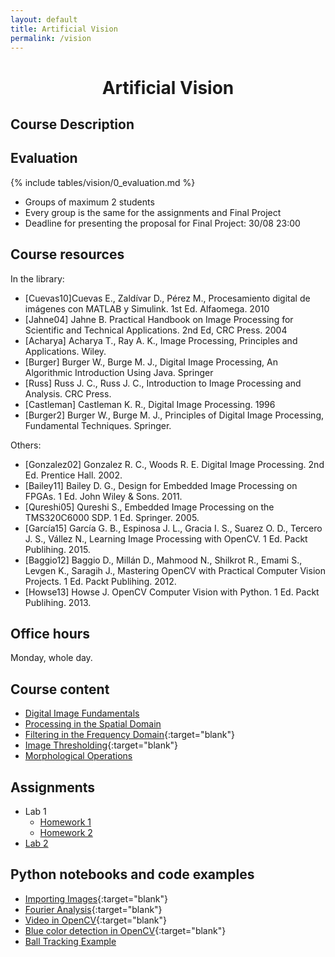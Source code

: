 ```yaml
---
layout: default
title: Artificial Vision
permalink: /vision
---
```


<h1 style="text-align: center;">Artificial Vision</h1>

## Course Description

## Evaluation

{% include tables/vision/0_evaluation.md %}

- Groups of maximum 2 students
- Every group is the same for the assignments and Final Project
- Deadline for presenting the proposal for Final Project: 30/08 23:00

## Course resources

In the library:
* [Cuevas10]Cuevas E., Zaldívar D., Pérez M., Procesamiento digital de imágenes con MATLAB y Simulink. 1st Ed. Alfaomega. 2010
* [Jahne04] Jahne B. Practical Handbook on Image Processing for Scientific and Technical Applications. 2nd Ed, CRC Press. 2004
* [Acharya] Acharya T., Ray A. K., Image Processing, Principles and Applications. Wiley.
* [Burger] Burger W., Burge M. J., Digital Image Processing, An Algorithmic Introduction Using Java. Springer
* [Russ] Russ J. C., Russ J. C., Introduction to Image Processing and Analysis. CRC Press.
* [Castleman] Castleman K. R., Digital Image Processing. 1996
* [Burger2] Burger W., Burge M. J., Principles of Digital Image Processing, Fundamental Techniques. Springer.

Others:
* [Gonzalez02] Gonzalez R. C., Woods R. E. Digital Image Processing. 2nd Ed. Prentice Hall. 2002.
* [Bailey11] Bailey D. G., Design for Embedded Image Processing on FPGAs. 1 Ed. John Wiley & Sons. 2011.
* [Qureshi05] Qureshi S., Embedded Image Processing on the TMS320C6000 SDP. 1 Ed. Springer. 2005.
* [García15] García G. B., Espinosa J. L., Gracia I. S., Suarez O. D., Tercero J. S., Vállez N., Learning Image Processing with OpenCV. 1 Ed. Packt Publihing. 2015.
* [Baggio12] Baggio D., Millán D., Mahmood N., Shilkrot R., Emami S., Levgen K., Saragih J., Mastering OpenCV with Practical Computer Vision Projects. 1 Ed. Packt Publihing. 2012.
* [Howse13] Howse J. OpenCV Computer Vision with Python. 1 Ed. Packt Publihing. 2013.

## Office hours

Monday, whole day.

## Course content

* [Digital Image Fundamentals](/cstopics/vision/0_fundamentals)
* [Processing in the Spatial Domain](/cstopics/vision/1_spatial_domain)
* [Filtering in the Frequency Domain](https://github.com/cstopics/cstopics/blob/gh-pages/assets/notebooks/vision/fourier.ipynb){:target="blank"}
* [Image Thresholding](https://github.com/cstopics/cstopics/blob/gh-pages/assets/notebooks/vision/thresholding.ipynb){:target="blank"}
* [Morphological Operations](/cstopics/vision/4_morpho)

## Assignments

* Lab 1
    * [Homework 1](/cstopics/vision/assignments/hw1)
    * [Homework 2](/cstopics/vision/assignments/hw2)
* [Lab 2]()

## Python notebooks and code examples

* [Importing Images](https://github.com/cstopics/cstopics/blob/gh-pages/assets/notebooks/vision/import_image.ipynb){:target="blank"}
* [Fourier Analysis](https://github.com/cstopics/cstopics/blob/gh-pages/assets/notebooks/vision/fourier.ipynb){:target="blank"}
* [Video in OpenCV](https://github.com/cstopics/cstopics/blob/gh-pages/assets/code/vision/video.py){:target="blank"}
* [Blue color detection in OpenCV](https://github.com/cstopics/cstopics/blob/gh-pages/assets/code/vision/color.py){:target="blank"}
* [Ball Tracking Example](https://github.com/cstopics/cstopics/blob/gh-pages/assets/code/vision/ball_tracking.py)
